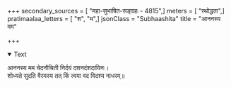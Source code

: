 +++
secondary_sources = [ "महा-सुभाषित-सङ्ग्रहः - 4815",]
meters = [ "रथोद्धता",]
pratimaalaa_letters = [ "श", "म",]
jsonClass = "Subhaashita"
title = "आननस्य मम"

+++

<details open><summary>Text</summary>

आननस्य मम चेदनौचिती निर्दयं दशनदंशदायिनः।  
शोध्यते सुदति वैरमस्य तत् किं त्वया वद विदश्य नाधरम्॥
</details>
